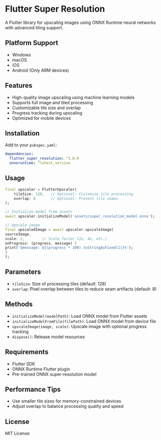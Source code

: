 # Flutter Super Resolution

A Flutter library for upscaling images using ONNX Runtime neural networks with advanced tiling support.

## Platform Support

- Windows
- macOS
- iOS
- Android (Only ARM devices)

## Features

- High-quality image upscaling using machine learning models
- Supports full image and tiled processing
- Customizable tile size and overlap
- Progress tracking during upscaling
- Optimized for mobile devices

## Installation

Add to your `pubspec.yaml`:

```yaml
dependencies:
  flutter_super_resolution: ^1.0.0
  onnxruntime: ^latest_version
```

## Usage

```dart
final upscaler = FlutterUpscaler(
    tileSize: 128,   // Optional: Customize tile processing
    overlap: 8       // Optional: Prevent tile seams
);

// Initialize model from assets
await upscaler.initializeModel('assets/super_resolution_model.onnx');

// Upscale image
final upscaledImage = await upscaler.upscaleImage(
sourceImage,
scale: 2,        // Scale factor (2x, 4x, etc.)
onProgress: (progress, message) {
print('$message: ${(progress * 100).toStringAsFixed(1)}%');
}
);
```

## Parameters

- `tileSize`: Size of processing tiles (default: 128)
- `overlap`: Pixel overlap between tiles to reduce seam artifacts (default: 8)

## Methods

- `initializeModel(modelPath)`: Load ONNX model from Flutter assets
- `initializeModelFromFile(filePath)`: Load ONNX model from device file
- `upscaleImage(image, scale)`: Upscale image with optional progress tracking
- `dispose()`: Release model resources

## Requirements

- Flutter SDK
- ONNX Runtime Flutter plugin
- Pre-trained ONNX super-resolution model

## Performance Tips

- Use smaller tile sizes for memory-constrained devices
- Adjust overlap to balance processing quality and speed

## License

MIT License